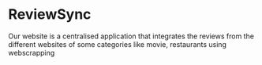 # ReviewSync
Our website is a centralised application that integrates the reviews from the different websites of some categories like movie, restaurants using webscrapping
